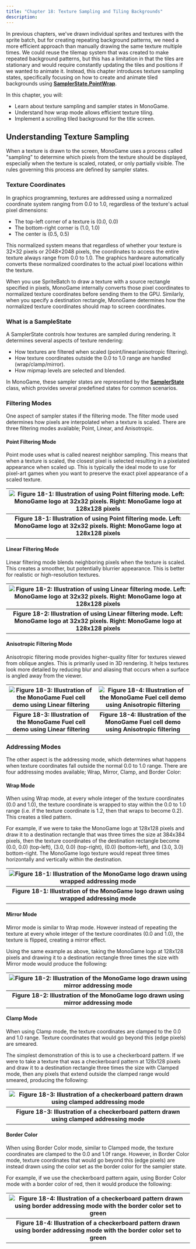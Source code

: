 ```yaml
---
title: "Chapter 18: Texture Sampling and Tiling Backgrounds"
description:
---
```


In previous chapters, we've drawn individual sprites and textures with the sprite batch, but for creating repeating background patterns, we need a more efficient approach than manually drawing the same texture multiple times. We could reuse the tilemap system that was created to make repeated background patterns, but this has a limitation in that the tiles are stationary and would require constantly updating the tiles and positions if we wanted to animate it.  Instead, this chapter introduces texture sampling states, specifically focusing on how to create and animate tiled backgrounds using [**SamplerState.PointWrap**](xref:Microsoft.Xna.Framework.Graphics.SamplerState.PointWrap).

In this chapter, you will:

- Learn about texture sampling and sampler states in MonoGame.
- Understand how wrap mode allows efficient texture tiling.
- Implement a scrolling tiled background for the title screen.

## Understanding Texture Sampling

When a texture is drawn to the screen, MonoGame uses a process called "sampling" to determine which pixels from the texture should be displayed, especially when the texture is scaled, rotated, or only partially visible. The rules governing this process are defined by sampler states.

### Texture Coordinates

In graphics programming, textures are addressed using a normalized coordinate system ranging from 0.0 to 1.0, regardless of the texture's actual pixel dimensions:

- The top-left corner of a texture is (0.0, 0.0)
- The bottom-right corner is (1.0, 1.0)
- The center is (0.5, 0.5)

This normalized system means that regardless of whether your texture is 32×32 pixels or 2048×2048 pixels, the coordinates to access the entire texture always range from 0.0 to 1.0. The graphics hardware automatically converts these normalized coordinates to the actual pixel locations within the texture.

When you use SpriteBatch to draw a texture with a source rectangle specified in pixels, MonoGame internally converts those pixel coordinates to normalized texture coordinates before sending them to the GPU. Similarly, when you specify a destination rectangle, MonoGame determines how the normalized texture coordinates should map to screen coordinates.

### What is a SampleState

A SamplerState controls how textures are sampled during rendering. It determines several aspects of texture rendering:

- How textures are filtered when scaled (point/linear/anisotropic filtering).
- How texture coordinates outside the 0.0 to 1.0 range are handled (wrap/clamp/mirror).
- How mipmap levels are selected and blended.

In MonoGame, these sampler states are represented by the [**SamplerState**](xref:Microsoft.Xna.Framework.Graphics.SamplerState) class, which provides several predefined states for common scenarios.

### Filtering Modes

One aspect of sampler states if the filtering mode.  The filter mode used determines how pixels are interpolated when a texture is scaled.  There are three filtering modes available; Point, Linear, and Anisotropic.

#### Point Filtering Mode

Point mode uses what is called nearest neighbor sampling.  This means that when a texture is scaled, the closest pixel is selected resulting in a pixelated appearance when scaled up.  This is typically the ideal mode to use for pixel-art games when you want to preserve the exact pixel appearance of a scaled texture.

| ![Figure 18-1: Illustration of using Point filtering mode. Left: MonoGame logo at 32x32 pixels.  Right: MonoGame logo at 128x128 pixels](./images/filter-mode-point.png) |
| :----------------------------------------------------------------------------------------------------------------------------------------------------------------------: |
|                **Figure 18-1: Illustration of using Point filtering mode. Left: MonoGame logo at 32x32 pixels.  Right: MonoGame logo at 128x128 pixels**                 |

#### Linear Filtering Mode

Linear filtering mode blends neighboring pixels when the texture is scaled.  This creates a smoother, but potentially blurrier appearance.  This is better for realistic or high-resolution textures.

| ![Figure 18-2: Illustration of using Linear filtering mode. Left: MonoGame logo at 32x32 pixels.  Right: MonoGame logo at 128x128 pixels](./images/filter-mode-linear.png) |
| :------------------------------------------------------------------------------------------------------------------------------------------------------------------------: |
|                 **Figure 18-2: Illustration of using Linear filtering mode. Left: MonoGame logo at 32x32 pixels.  Right: MonoGame logo at 128x128 pixels**                 |

#### Anisotropic Filtering Mode

Anisotropic filtering mode provides higher-quality filter for textures viewed from oblique angles.  This is primarily used in 3D rendering.  It helps textures look more detailed by reducing blur and aliasing that occurs when a surface is angled away from the viewer. 

| ![Figure 18-3: Illustration of the MonoGame Fuel cell demo using Linear filtering](./images/filter-mode-anisotropic-linear-comparison.png) | ![Figure 18-4: Illustration of the MonoGame Fuel cell demo using Anisotropic filtering](./images/filter-mode-anisotropic-comparison.png) |
| :----------------------------------------------------------------------------------------------------------------------------------------: | :--------------------------------------------------------------------------------------------------------------------------------------: |
|                            **Figure 18-3: Illustration of the MonoGame Fuel cell demo using Linear filtering**                             |                         **Figure 18-4: Illustration of the MonoGame Fuel cell demo using Anisotropic filtering**                         |

### Addressing Modes

The other aspect is the addressing mode, which determines what happens when texture coordinates fall outside the normal 0.0 to 1.0 range.  There are four addressing modes available; Wrap, Mirror, Clamp, and Border Color:

#### Wrap Mode

When using Wrap mode, at every whole integer of the texture coordinates (0.0 and 1.0), the texture coordinate is wrapped to stay within the 0.0 to 1.0 range (i.e. if the texture coordinate is 1.2, then that wraps to become 0.2). This creates a tiled pattern.  

For example, if we were to take the MonoGame logo at 128x128 pixels and draw it to a destination rectangle that was three times the size at 384x384 pixels, then the texture coordinates of the destination rectangle become (0.0, 0.0) (top-left), (3.0, 0.0) (top-right), (0.0) (bottom-left), and (3.0, 3.0) bottom-right.  The MonoGame logo texture would repeat three times horizontally and vertically within the destination.

| ![Figure 18-1: Illustration of the MonoGame logo drawn using wrapped addressing mode](./images/address-mode-wrap.png) |
| :-------------------------------------------------------------------------------------------------------------------: |
|                **Figure 18-1: Illustration of the MonoGame logo drawn using wrapped addressing mode**                 |

#### Mirror Mode

Mirror mode is similar to Wrap mode.  However instead of repeating the texture at every whole integer of the texture coordinates (0.0 and 1.0), the texture is flipped, creating a mirror effect.

Using the same example as above, taking the MonoGame logo at 128x128 pixels and drawing it to a destination rectangle three times the size with Mirror mode would produce the following:

| ![Figure 18-2: Illustration of the MonoGame logo drawn using mirror addressing mode](./images/address-mode-mirror.png) |
| :--------------------------------------------------------------------------------------------------------------------: |
|                 **Figure 18-2: Illustration of the MonoGame logo drawn using mirror addressing mode**                  |

#### Clamp Mode

When using Clamp mode, the texture coordinates are clamped to the 0.0 and 1.0 range.  Texture coordinates that would go beyond this (edge pixels) are smeared.

The simplest demonstration of this is to use a checkerboard pattern.  If we were to take a texture that was a checkerboard pattern at 128x128 pixels and draw it to a destination rectangle three times the size with Clamped mode, then any pixels that extend outside the clamped range would smeared, producing the following:

| ![Figure 18-3: Illustration of a checkerboard pattern drawn using clamped addressing mode](./images/address-mode-clamped.png) |
| :---------------------------------------------------------------------------------------------------------------------------: |
|                  **Figure 18-3: Illustration of a checkerboard pattern drawn using clamped addressing mode**                  |

#### Border Color

When using Border Color mode, similar to Clamped mode, the texture coordinates are clamped to the 0.0 and 1.0f range. However, in Border Color mode, texture coordinates that would go beyond this (edge pixels) are instead drawn using the color set as the border color for the sampler state.

For example, if we use the checkerboard pattern again, using Border Color mode with a border color of red, then it would produce the following:

| ![Figure 18-4: Illustration of a checkerboard pattern drawn using border addressing mode with the border color set to green](./images/address-mode-border.png) |
| :------------------------------------------------------------------------------------------------------------------------------------------------------------: |
|                 **Figure 18-4: Illustration of a checkerboard pattern drawn using border addressing mode with the border color set to green**                  |
